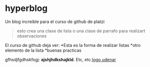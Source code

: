 # hyperblog
Un blog increible para el curso de github de platzi
>esto crea una clase de lista
>o una clase de parrafo para realizart observaciones

El curso de github deja ver:
*Esta es la forma de realizar listas
*otro elemento de la lista
*buenas practicas

gfhsdjfgdhskfsgj: **ajshjhdkshajkld**. Etc, etc.[logo udenar](https://www.udenar.edu.co/recursos/wp-content/uploads/2016/10/logo-ppal-movil.fw_-1.png "logo udenar")


